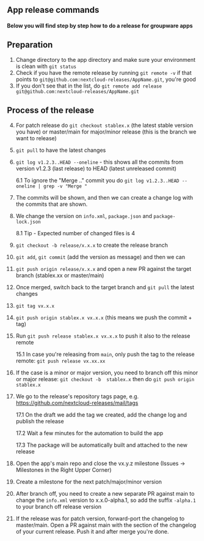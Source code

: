 ## App release commands
#### Below you will find step by step how to do a release for groupware apps
## Preparation 
1. Change directory to the app directory and make sure your environment is clean with `git status`
2. Check if you have the remote release by running `git remote -v` if that points to `git@github.com:nextcloud-releases/AppName.git`, you're good
3. If you don't see that in the list, do `git remote add release git@github.com:nextcloud-releases/AppName.git`
## Process of the release
4. For patch release do `git checkout stablex.x` (the latest stable version you have) or master/main for major/minor release (this is the branch we want to release)

5. `git pull` to have the latest changes

6. `git log v1.2.3..HEAD --oneline` - this shows all the commits from version v1.2.3 (last release) to HEAD (latest unreleased commit)

    6.1 To ignore the "Merge .." commit you do `git log v1.2.3..HEAD --oneline | grep -v "Merge "`

7. The commits will be shown, and then we can create a change log with the commits that are shown.

8. We change the version on `info.xml`, `package.json` and `package-lock.json`

    8.1 Tip - Expected number of changed files is 4

9. `git checkout -b release/x.x.x` to create the release branch

10. `git add`, `git commit` (add the version as message) and then we can

11. `git push origin release/x.x.x` and open a new PR against the target branch (stablex.xx or master/main)

12. Once merged, switch back to the target branch and `git pull` the latest changes

13. `git tag vx.x.x`

14. `git push origin stablex.x vx.x.x` (this means we push the commit + tag)
15. Run `git push release stablex.x vx.x.x` to push it also to the release remote 

    15.1 In case you're releasing from `main`, only push the tag to the release remote: `git push release vx.xx.xx`
16. If the case is a minor or major version, you need to branch off this minor or major release: `git checkout -b  stablex.x` then do `git push origin stablex.x`

17. We go to the release's repository tags page, e.g. https://github.com/nextcloud-releases/mail/tags

    17.1 On the draft we add the tag we created, add the change log and publish the release

    17.2 Wait a few minutes for the automation to build the app
    
    17.3 The package will be automatically built and attached to the new release

18. Open the app's main repo and close the vx.y.z milestone (Issues -> Milestones in the Right Upper Corner)
19. Create a milestone for the next patch/major/minor version
20. After branch off, you need to create a new separate PR against main to change the `info.xml` version to x.x.0-alpha.1, so add the suffix `-alpha.1` to your branch off release version
21. If the release was for patch version, forward-port the changelog to master/main. Open a PR against main with the section of the changelog of your current release. Push it and after merge you're done.
